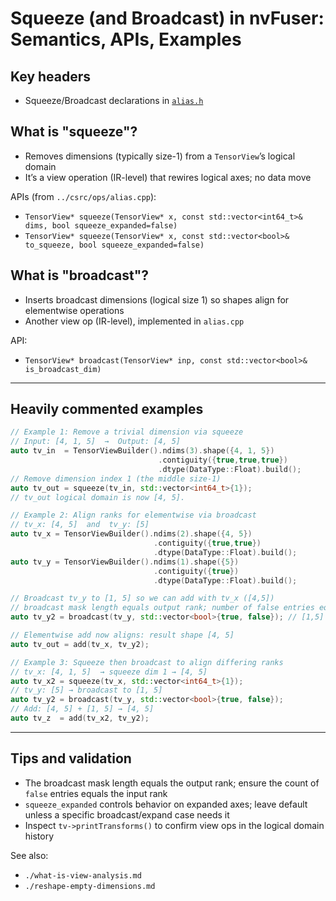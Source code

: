 # Squeeze (and Broadcast) in nvFuser: Semantics, APIs, Examples

## Key headers
- Squeeze/Broadcast declarations in [`alias.h`](../csrc/ops/alias.h)

## What is "squeeze"?
- Removes dimensions (typically size-1) from a `TensorView`’s logical domain
- It’s a view operation (IR-level) that rewires logical axes; no data move

APIs (from `../csrc/ops/alias.cpp`):
- `TensorView* squeeze(TensorView* x, const std::vector<int64_t>& dims, bool squeeze_expanded=false)`
- `TensorView* squeeze(TensorView* x, const std::vector<bool>& to_squeeze, bool squeeze_expanded=false)`

## What is "broadcast"?
- Inserts broadcast dimensions (logical size 1) so shapes align for elementwise operations
- Another view op (IR-level), implemented in `alias.cpp`

API:
- `TensorView* broadcast(TensorView* inp, const std::vector<bool>& is_broadcast_dim)`

---

## Heavily commented examples

```cpp
// Example 1: Remove a trivial dimension via squeeze
// Input: [4, 1, 5]  →  Output: [4, 5]
auto tv_in  = TensorViewBuilder().ndims(3).shape({4, 1, 5})
                                 .contiguity({true,true,true})
                                 .dtype(DataType::Float).build();
// Remove dimension index 1 (the middle size-1)
auto tv_out = squeeze(tv_in, std::vector<int64_t>{1});
// tv_out logical domain is now [4, 5].
```

```cpp
// Example 2: Align ranks for elementwise via broadcast
// tv_x: [4, 5]  and  tv_y: [5]
auto tv_x = TensorViewBuilder().ndims(2).shape({4, 5})
                                .contiguity({true,true})
                                .dtype(DataType::Float).build();
auto tv_y = TensorViewBuilder().ndims(1).shape({5})
                                .contiguity({true})
                                .dtype(DataType::Float).build();

// Broadcast tv_y to [1, 5] so we can add with tv_x ([4,5])
// broadcast mask length equals output rank; number of false entries equals input rank
auto tv_y2 = broadcast(tv_y, std::vector<bool>{true, false}); // [1,5]

// Elementwise add now aligns: result shape [4, 5]
auto tv_out = add(tv_x, tv_y2);
```

```cpp
// Example 3: Squeeze then broadcast to align differing ranks
// tv_x: [4, 1, 5]  → squeeze dim 1 → [4, 5]
auto tv_x2 = squeeze(tv_x, std::vector<int64_t>{1});
// tv_y: [5] → broadcast to [1, 5]
auto tv_y2 = broadcast(tv_y, std::vector<bool>{true, false});
// Add: [4, 5] + [1, 5] → [4, 5]
auto tv_z  = add(tv_x2, tv_y2);
```

---

## Tips and validation
- The broadcast mask length equals the output rank; ensure the count of `false` entries equals the input rank
- `squeeze_expanded` controls behavior on expanded axes; leave default unless a specific broadcast/expand case needs it
- Inspect `tv->printTransforms()` to confirm view ops in the logical domain history

See also:
- `./what-is-view-analysis.md`
- `./reshape-empty-dimensions.md`
